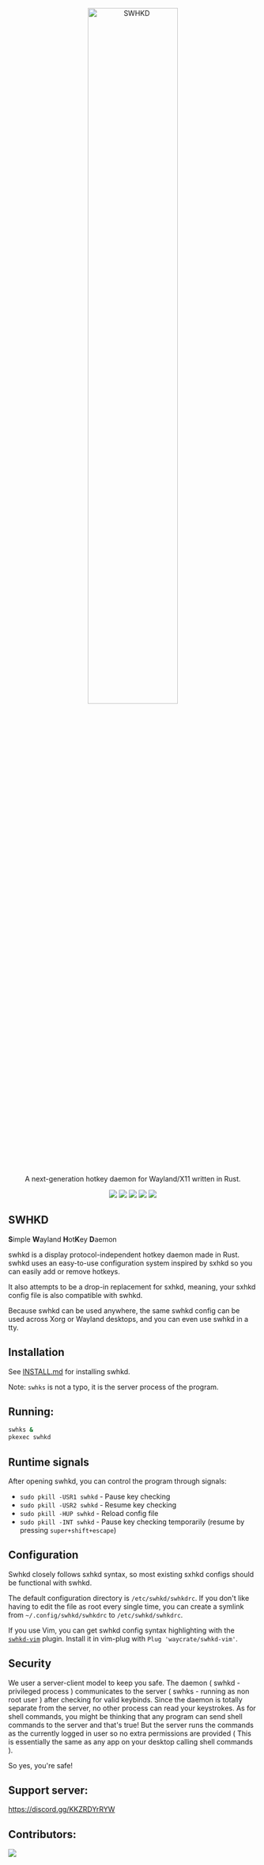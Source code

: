 <p align=center>
  <img src="https://git.sr.ht/~shinyzenith/swhkd/blob/main/docs/assets/swhkd.png" alt=SWHKD width=60%>
  
  <p align=center>A next-generation hotkey daemon for Wayland/X11 written in Rust.</p>
  
  <p align="center">
  <a href="./LICENSE.md"><img src="https://img.shields.io/github/license/waycrate/swhkd?style=flat-square&logo=appveyor"></a>
  <img src="https://img.shields.io/badge/cargo-v1.1.4-green?style=flat-square&logo=appveyor">
  <img src="https://img.shields.io/github/issues/waycrate/swhkd?style=flat-square&logo=appveyor">
  <img src="https://img.shields.io/github/forks/waycrate/swhkd?style=flat-square&logo=appveyor">
  <img src="https://img.shields.io/github/stars/waycrate/swhkd?style=flat-square&logo=appveyor">
  </p>
</p>

## SWHKD

**S**imple **W**ayland **H**ot**K**ey **D**aemon

swhkd is a display protocol-independent hotkey daemon made in Rust. swhkd uses an easy-to-use configuration system inspired by sxhkd so you can easily add or remove hotkeys.

It also attempts to be a drop-in replacement for sxhkd, meaning, your sxhkd config file is also compatible with swhkd.

Because swhkd can be used anywhere, the same swhkd config can be used across Xorg or Wayland desktops, and you can even use swhkd in a tty.

## Installation

See [INSTALL.md](./docs/INSTALL.md) for installing swhkd.

Note: `swhks` is not a typo, it is the server process of the program.

## Running:
```bash
swhks &
pkexec swhkd
```

## Runtime signals

After opening swhkd, you can control the program through signals:

- `sudo pkill -USR1 swhkd` - Pause key checking
- `sudo pkill -USR2 swhkd` - Resume key checking
- `sudo pkill -HUP swhkd` - Reload config file
- `sudo pkill -INT swhkd` - Pause key checking temporarily (resume by pressing `super+shift+escape`)

## Configuration

Swhkd closely follows sxhkd syntax, so most existing sxhkd configs should be functional with swhkd.

The default configuration directory is `/etc/swhkd/swhkdrc`. If you don't like having to edit the file as root every single time, you can create a symlink from `~/.config/swhkd/swhkdrc` to `/etc/swhkd/swhkdrc`.

If you use Vim, you can get swhkd config syntax highlighting with the
[`swhkd-vim`](https://github.com/waycrate/swhkd-vim) plugin. Install it in
vim-plug with `Plug 'waycrate/swhkd-vim'`.

## Security
We user a server-client model to keep you safe. The daemon ( swhkd - privileged process ) communicates to the server ( swhks - running as non root user ) after checking for valid keybinds. Since the daemon is totally separate from the server, no other process can read your keystrokes. As for shell commands, you might be thinking that any program can send shell commands to the server and that's true! But the server runs the commands as the currently logged in user so no extra permissions are provided ( This is essentially the same as any app on your desktop calling shell commands ). 

So yes, you're safe!

## Support server:

https://discord.gg/KKZRDYrRYW

## Contributors:

<a href="https://github.com/Shinyzenith/swhkd/graphs/contributors">
  <img src="https://contrib.rocks/image?repo=waycrate/swhkd" />
</a>
